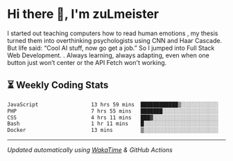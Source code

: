 # Hi there 👋, I'm zuLmeister

I started out teaching computers how to read human emotions , my thesis turned them into overthinking psychologists using CNN and Haar Cascade.
But life said: “Cool AI stuff, now go get a job.” So I jumped into Full Stack Web Development. .
Always learning, always adapting, even when one button just won’t center or the API Fetch won't working.

## ⏳ Weekly Coding Stats
<!--START_SECTION:waka-->

```txt
JavaScript                 13 hrs 59 mins  ████████████▒░░░░░░░░░░░░   49.73 %
PHP                        7 hrs 55 mins   ███████░░░░░░░░░░░░░░░░░░   28.19 %
CSS                        4 hrs 11 mins   ███▓░░░░░░░░░░░░░░░░░░░░░   14.88 %
Bash                       1 hr 11 mins    █░░░░░░░░░░░░░░░░░░░░░░░░   04.21 %
Docker                     13 mins         ▒░░░░░░░░░░░░░░░░░░░░░░░░   00.81 %
```

<!--END_SECTION:waka-->

---
*Updated automatically using [WakaTime](https://wakatime.com/) & GitHub Actions*
